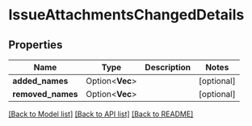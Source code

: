 # IssueAttachmentsChangedDetails

## Properties

Name | Type | Description | Notes
------------ | ------------- | ------------- | -------------
**added_names** | Option<**Vec<String>**> |  | [optional]
**removed_names** | Option<**Vec<String>**> |  | [optional]

[[Back to Model list]](../README.md#documentation-for-models) [[Back to API list]](../README.md#documentation-for-api-endpoints) [[Back to README]](../README.md)



